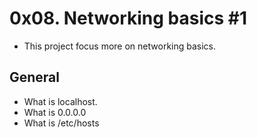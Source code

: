 # 0x08. Networking basics #1
- This project focus more on networking basics.

## General
- What is localhost.
- What is 0.0.0.0
- What is /etc/hosts